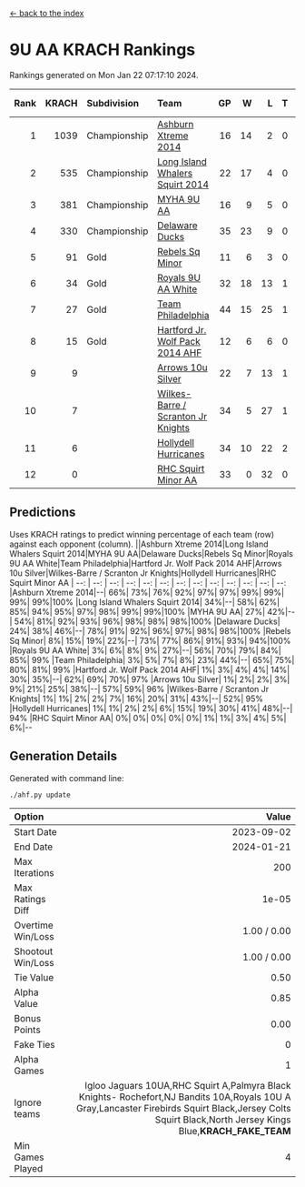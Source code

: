 [<- back to the index](readme.md)
# 9U AA KRACH Rankings
Rankings generated on Mon Jan 22 07:17:10 2024.

Rank|KRACH|Subdivision|Team|GP|W|L|T|OTW|OTL|SoS|Exp Wins|Win Diff
---:|---:|:---|:---|---:|---:|---:|---:|---:|---:|---:|---:|---:
1|1039|Championship|[Ashburn Xtreme 2014](https://gamesheetstats.com/seasons/3659/teams/140217/schedule)|16|14|2|0|0|0|178|14.9|0.0
2|535|Championship|[Long Island Whalers Squirt 2014](https://gamesheetstats.com/seasons/3659/teams/140221/schedule)|22|17|4|0|1|0|194|18.9|0.0
3|381|Championship|[MYHA 9U AA](https://gamesheetstats.com/seasons/3659/teams/140222/schedule)|16|9|5|0|2|0|261|11.9|0.0
4|330|Championship|[Delaware Ducks](https://gamesheetstats.com/seasons/3659/teams/140218/schedule)|35|23|9|0|0|3|767|23.8|-0.0
5|91|Gold|[Rebels Sq Minor](https://gamesheetstats.com/seasons/3659/teams/140223/schedule)|11|6|3|0|1|1|194|7.9|0.0
6|34|Gold|[Royals 9U AA White](https://gamesheetstats.com/seasons/3659/teams/140225/schedule)|32|18|13|1|0|0|130|19.4|0.0
7|27|Gold|[Team Philadelphia](https://gamesheetstats.com/seasons/3659/teams/140226/schedule)|44|15|25|1|2|1|488|18.4|0.0
8|15|Gold|[Hartford Jr. Wolf Pack 2014 AHF](https://gamesheetstats.com/seasons/3659/teams/140219/schedule)|12|6|6|0|0|0|131|6.9|0.0
9|9||[Arrows 10u Silver](https://gamesheetstats.com/seasons/3659/teams/140216/schedule)|22|7|13|1|1|0|158|9.4|0.0
10|7||[Wilkes-Barre / Scranton Jr Knights](https://gamesheetstats.com/seasons/3659/teams/140228/schedule)|34|5|27|1|0|1|886|6.4|0.0
11|6||[Hollydell Hurricanes](https://gamesheetstats.com/seasons/3659/teams/140220/schedule)|34|10|22|2|0|0|102|11.9|0.0
12|0||[RHC Squirt Minor AA](https://gamesheetstats.com/seasons/3659/teams/140224/schedule)|33|0|32|0|0|1|114|0.9|0.0

## Predictions
Uses KRACH ratings to predict winning percentage of each team (row) against each opponent (column).
||Ashburn Xtreme 2014|Long Island Whalers Squirt 2014|MYHA 9U AA|Delaware Ducks|Rebels Sq Minor|Royals 9U AA White|Team Philadelphia|Hartford Jr. Wolf Pack 2014 AHF|Arrows 10u Silver|Wilkes-Barre / Scranton Jr Knights|Hollydell Hurricanes|RHC Squirt Minor AA
| --: | --: | --: | --: | --: | --: | --: | --: | --: | --: | --: | --: | --: 
|Ashburn Xtreme 2014|--| 66%| 73%| 76%| 92%| 97%| 97%| 99%| 99%| 99%| 99%|100%
|Long Island Whalers Squirt 2014| 34%|--| 58%| 62%| 85%| 94%| 95%| 97%| 98%| 99%| 99%|100%
|MYHA 9U AA| 27%| 42%|--| 54%| 81%| 92%| 93%| 96%| 98%| 98%| 98%|100%
|Delaware Ducks| 24%| 38%| 46%|--| 78%| 91%| 92%| 96%| 97%| 98%| 98%|100%
|Rebels Sq Minor|  8%| 15%| 19%| 22%|--| 73%| 77%| 86%| 91%| 93%| 94%|100%
|Royals 9U AA White|  3%|  6%|  8%|  9%| 27%|--| 56%| 70%| 79%| 84%| 85%| 99%
|Team Philadelphia|  3%|  5%|  7%|  8%| 23%| 44%|--| 65%| 75%| 80%| 81%| 99%
|Hartford Jr. Wolf Pack 2014 AHF|  1%|  3%|  4%|  4%| 14%| 30%| 35%|--| 62%| 69%| 70%| 97%
|Arrows 10u Silver|  1%|  2%|  2%|  3%|  9%| 21%| 25%| 38%|--| 57%| 59%| 96%
|Wilkes-Barre / Scranton Jr Knights|  1%|  1%|  2%|  2%|  7%| 16%| 20%| 31%| 43%|--| 52%| 95%
|Hollydell Hurricanes|  1%|  1%|  2%|  2%|  6%| 15%| 19%| 30%| 41%| 48%|--| 94%
|RHC Squirt Minor AA|  0%|  0%|  0%|  0%|  0%|  1%|  1%|  3%|  4%|  5%|  6%|--

## Generation Details

Generated with command line:
```
./ahf.py update
```

| Option | Value |
| :----- | ----: |
| Start Date | 2023-09-02 |
| End Date | 2024-01-21 |
| Max Iterations | 200 |
| Max Ratings Diff | 1e-05 |
| Overtime Win/Loss | 1.00 / 0.00 |
| Shootout Win/Loss | 1.00 / 0.00 |
| Tie Value | 0.50 |
| Alpha Value | 0.85 |
| Bonus Points | 0.00 |
| Fake Ties | 0 |
| Alpha Games | 1 |
| Ignore teams | Igloo Jaguars 10UA,RHC Squirt A,Palmyra Black Knights- Rochefort,NJ Bandits 10A,Royals 10U A Gray,Lancaster Firebirds Squirt Black,Jersey Colts Squirt Black,North Jersey Kings Blue,__KRACH_FAKE_TEAM__ |
| Min Games Played | 4 |

